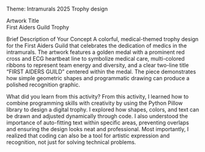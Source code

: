 Theme: 
Intramurals 2025 Trophy design

Artwork Title  
First Aiders Guild Trophy

Brief Description of Your Concept
A colorful, medical-themed trophy design for the First Aiders Guild  that celebrates the dedication of medics in the intramurals. The artwork features a golden medal with a prominent red cross and ECG heartbeat line to symbolize medical care, multi-colored ribbons to represent team energy and diversity, and a clear two-line title “FIRST AIDERS GUILD” centered within the medal. The piece demonstrates how simple geometric shapes and programmatic drawing  can produce a polished recognition graphic.

What did you learn from this activity? 
From this activity, I learned how to combine programming skills with creativity by using the Python Pillow library to design a digital trophy. I explored how shapes, colors, and text can be drawn and adjusted dynamically through code. I also understood the importance of auto-fitting text within specific areas, preventing overlaps and ensuring the design looks neat and professional. Most importantly, I realized that coding can also be a tool for artistic expression and recognition, not just for solving technical problems.
